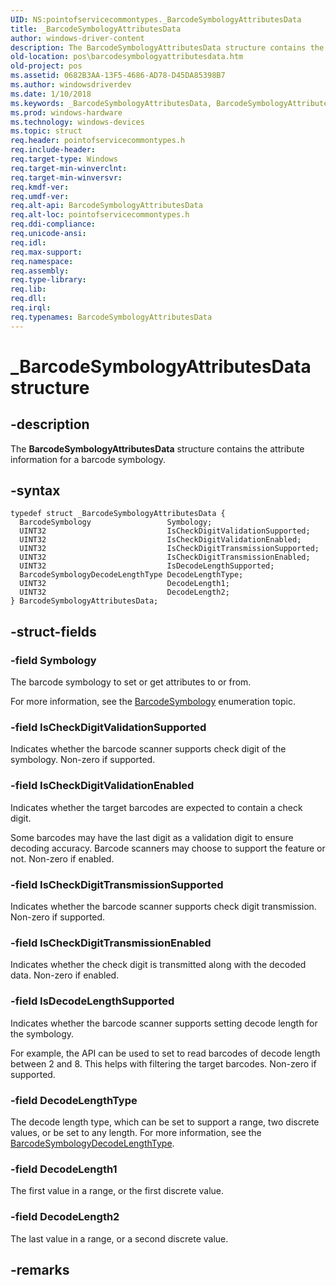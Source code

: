```yaml
---
UID: NS:pointofservicecommontypes._BarcodeSymbologyAttributesData
title: _BarcodeSymbologyAttributesData
author: windows-driver-content
description: The BarcodeSymbologyAttributesData structure contains the attribute information for a barcode symbology.
old-location: pos\barcodesymbologyattributesdata.htm
old-project: pos
ms.assetid: 0682B3AA-13F5-4686-AD78-D45DA85398B7
ms.author: windowsdriverdev
ms.date: 1/10/2018
ms.keywords: _BarcodeSymbologyAttributesData, BarcodeSymbologyAttributesData
ms.prod: windows-hardware
ms.technology: windows-devices
ms.topic: struct
req.header: pointofservicecommontypes.h
req.include-header: 
req.target-type: Windows
req.target-min-winverclnt: 
req.target-min-winversvr: 
req.kmdf-ver: 
req.umdf-ver: 
req.alt-api: BarcodeSymbologyAttributesData
req.alt-loc: pointofservicecommontypes.h
req.ddi-compliance: 
req.unicode-ansi: 
req.idl: 
req.max-support: 
req.namespace: 
req.assembly: 
req.type-library: 
req.lib: 
req.dll: 
req.irql: 
req.typenames: BarcodeSymbologyAttributesData
---
```


# _BarcodeSymbologyAttributesData structure



## -description
The <b>BarcodeSymbologyAttributesData</b> structure contains the attribute information  for a barcode symbology.



## -syntax

````
typedef struct _BarcodeSymbologyAttributesData {
  BarcodeSymbology                 Symbology;
  UINT32                           IsCheckDigitValidationSupported;
  UINT32                           IsCheckDigitValidationEnabled;
  UINT32                           IsCheckDigitTransmissionSupported;
  UINT32                           IsCheckDigitTransmissionEnabled;
  UINT32                           IsDecodeLengthSupported;
  BarcodeSymbologyDecodeLengthType DecodeLengthType;
  UINT32                           DecodeLength1;
  UINT32                           DecodeLength2;
} BarcodeSymbologyAttributesData;
````


## -struct-fields

### -field Symbology

The barcode symbology  to set or get attributes to or from.

For more information, see the <a href="..\pointofservicecommontypes\ne-pointofservicecommontypes-_barcodesymbology.md">BarcodeSymbology</a> enumeration topic.


### -field IsCheckDigitValidationSupported

Indicates whether the barcode scanner supports check digit of the symbology. Non-zero if supported.


### -field IsCheckDigitValidationEnabled

Indicates whether the target barcodes are expected to contain a check digit.

Some barcodes may have the last digit as a validation digit to ensure  decoding accuracy.  Barcode scanners may choose to support the feature or not. Non-zero if enabled.


### -field IsCheckDigitTransmissionSupported

Indicates whether the barcode scanner supports check digit transmission. Non-zero if supported.


### -field IsCheckDigitTransmissionEnabled

Indicates whether the check digit is transmitted along with the decoded data. Non-zero if enabled.


### -field IsDecodeLengthSupported

Indicates whether the barcode scanner supports setting decode length for the symbology.

For example, the API can be used to set to read barcodes of decode length between 2 and 8.  This helps with filtering the target barcodes. Non-zero if supported.


### -field DecodeLengthType

 The decode length type, which can be set to support a range, two discrete values, or be set to any length.
 For more information, see the <a href="..\pointofservicecommontypes\ne-pointofservicecommontypes-_barcodesymbologydecodelengthtype.md">BarcodeSymbologyDecodeLengthType</a>.


### -field DecodeLength1

The first  value in a range, or the  first  discrete value.


### -field DecodeLength2

The last value in a range, or a second discrete value.


## -remarks
